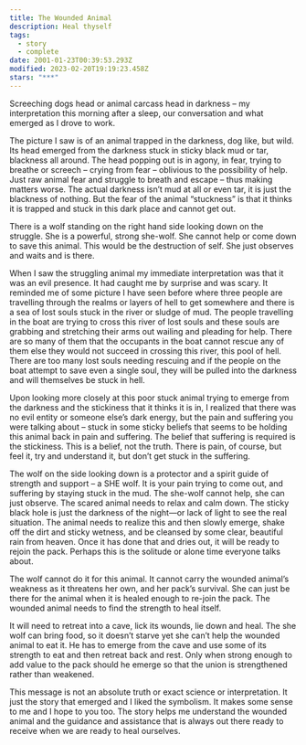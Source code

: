 ```yaml
---
title: The Wounded Animal
description: Heal thyself
tags:
  - story
  - complete
date: 2001-01-23T00:39:53.293Z
modified: 2023-02-20T19:19:23.458Z
stars: "***"
---
```


Screeching dogs head or animal carcass head in darkness – my interpretation this morning after a sleep, our conversation and what emerged as I drove to work.

The picture I saw is of an animal trapped in the darkness, dog like, but wild. Its head emerged from the darkness stuck in sticky black mud or tar, blackness all around. The head popping out is in agony, in fear, trying to breathe or screech – crying from fear – oblivious to the possibility of help. Just raw animal fear and struggle to breath and escape – thus making matters worse. The actual darkness isn’t mud at all or even tar, it is just the blackness of nothing. But the fear of the animal “stuckness” is that it thinks it is trapped and stuck in this dark place and cannot get out.

There is a wolf standing on the right hand side looking down on the struggle. She is a powerful, strong she-wolf. She cannot help or come down to save this animal. This would be the destruction of self. She just observes and waits and is there.

When I saw the struggling animal my immediate interpretation was that it was an evil presence. It had caught me by surprise and was scary. It reminded me of some picture I have seen before where three people are travelling through the realms or layers of hell to get somewhere and there is a sea of lost souls stuck in the river or sludge of mud. The people travelling in the boat are trying to cross this river of lost souls and these souls are grabbing and stretching their arms out wailing and pleading for help. There are so many of them that the occupants in the boat cannot rescue any of them else they would not succeed in crossing this river, this pool of hell. There are too many lost souls needing rescuing and if the people on the boat attempt to save even a single soul, they will be pulled into the darkness and will themselves be stuck in hell.  

Upon looking more closely at this poor stuck animal trying to emerge from the darkness and the stickiness that it thinks it is in, I realized that there was no evil entity or someone else’s dark energy, but the pain and suffering you were talking about – stuck in some sticky beliefs that seems to be holding this animal back in pain and suffering. The belief that suffering is required is the stickiness. This is a belief, not the truth.  There is pain, of course, but feel it, try and understand it, but don’t get stuck in the suffering.

The wolf on the side looking down is a protector and a spirit guide of strength and support – a SHE wolf. It is your pain trying to come out, and suffering by staying stuck in the mud. The she-wolf cannot help, she can just observe. The scared animal needs to relax and calm down. The sticky black hole is just the darkness of the night—or lack of light to see the real situation. The animal needs to realize this and then slowly emerge, shake off the dirt and sticky wetness, and be cleansed by some clear, beautiful rain from heaven. Once it has done that and dries out, it will be ready to rejoin the pack. Perhaps this is the solitude or alone time everyone talks about.

The wolf cannot do it for this animal. It cannot carry the wounded animal’s weakness as it threatens her own, and her pack’s survival. She can just be there for the animal when it is healed enough to re-join the pack. The wounded animal needs to find the strength to heal itself.

It will need to retreat into a cave, lick its wounds, lie down and heal. The she wolf can bring food, so it doesn’t starve yet she can’t help the wounded animal to eat it. He has to emerge from the cave and use some of its strength to eat and then retreat back and rest. Only when strong enough to add value to the pack should he emerge so that the union is strengthened rather than weakened.

This message is not an absolute truth or exact science or interpretation. It just the story that emerged and I liked the symbolism. It makes some sense to me and I hope to you too. The story helps me understand the wounded animal and the guidance and assistance that is always out there ready to receive when we are ready to heal ourselves.  

